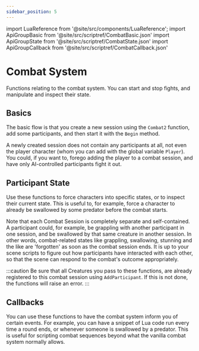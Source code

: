 ```yaml
---
sidebar_position: 5
---
```


import LuaReference from '@site/src/components/LuaReference';
import ApiGroupBasic from '@site/src/scriptref/CombatBasic.json'
import ApiGroupState from '@site/src/scriptref/CombatState.json'
import ApiGroupCallback from '@site/src/scriptref/CombatCallback.json'

# Combat System

Functions relating to the combat system. You can start and stop fights, and manipulate and inspect their state.

## Basics

The basic flow is that you create a new session using the `Combat2` function, add some participants, and then start it with the `Begin` method.

A newly created session does not contain any participants at all, not even the player character (whom you can add with the global variable `Player`). You could, if you want to, forego adding the player to a combat session, and have only AI-controlled participants fight it out.

<LuaReference group={ApiGroupBasic} />

## Participant State

Use these functions to force characters into specific states, or to inspect their current state. This is useful to, for example, force a character to already be swallowed by some predator before the combat starts.

Note that each Combat Session is completely separate and self-contained. A participant could, for example, be grappling with another participant in one session, and be swallowed by that same creature in another session. In other words, combat-related states like grappling, swallowing, stunning and the like are 'forgotten' as soon as the combat session ends. It is up to your scene scripts to figure out how participants have interacted with each other, so that the scene can respond to the combat's outcome appropriately.

:::caution
Be sure that all Creatures you pass to these functions, are already registered to this combat session using `AddParticipant`. If this is not done, the functions will raise an error.
:::

<LuaReference group={ApiGroupState} />

## Callbacks

You can use these functions to have the combat system inform you of certain events. For example, you can have a snippet of Lua code run every time a round ends, or whenever someone is swallowed by a predator. This is useful for scripting combat sequences beyond what the vanilla combat system normally allows.

<LuaReference group={ApiGroupCallback} />
